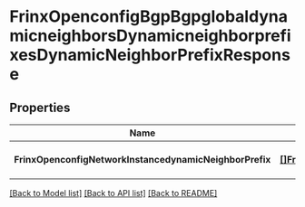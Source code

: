 # FrinxOpenconfigBgpBgpglobaldynamicneighborsDynamicneighborprefixesDynamicNeighborPrefixResponse

## Properties
Name | Type | Description | Notes
------------ | ------------- | ------------- | -------------
**FrinxOpenconfigNetworkInstancedynamicNeighborPrefix** | [**[]FrinxOpenconfigBgpBgpglobaldynamicneighborsDynamicneighborprefixesDynamicNeighborPrefix**](frinx.openconfig.bgp.bgpglobaldynamicneighbors.dynamicneighborprefixes.DynamicNeighborPrefix.md) |  | [optional] [default to null]

[[Back to Model list]](../README.md#documentation-for-models) [[Back to API list]](../README.md#documentation-for-api-endpoints) [[Back to README]](../README.md)


